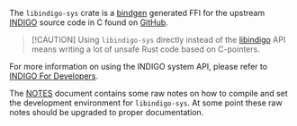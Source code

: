 The `libindigo-sys` crate is a [bindgen](https://rust-lang.github.io/rust-bindgen) generated FFI for the upstream [INDIGO](https://www.indigo-astronomy.org/) source code in C found on [GitHub](https://github.com/indigo-astronomy/indigo).

> [!CAUTION] Using `libindigo-sys` directly instead of the [libindigo](..) API means writing a lot of
> unsafe Rust code based on C-pointers.

For more information on using the INDIGO system API, please refer to [INDIGO For Developers](https://www.indigo-astronomy.org/for-developers.html).

The [NOTES](NOTES.md) document contains some raw notes on how to compile and set the development environment for  `libindigo-sys`. At some point these raw notes should be upgraded to proper documentation.